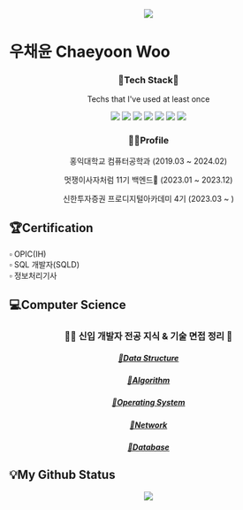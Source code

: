 <div align="center"><img src="https://capsule-render.vercel.app/api?type=waving&color=#5CD1E58&height=150&section=header" /></div>
<h1>우채윤 Chaeyoon Woo</h1>

<h3 align="center">🍎Tech Stack🍎</h3>
<p align="center"> Techs that I've used at least once </p>
<p align="center">
<img src = "https://img.shields.io/badge/Python-3766AB?style=flat-square&logo=Python&logoColor=white"/>
<img src = "https://img.shields.io/badge/C-FFFF00?style=flat-square&logo=C&logoColor=black"/>
<img src = "https://img.shields.io/badge/C++-00FF00?style=flat-square&logo=C%2B%2B&logoColor=black"/>
<img src = "https://img.shields.io/badge/Java-FF0000?style=flat-square&logo=Java&logoColor=white"/>
<img src= "https://img.shields.io/badge/Django-FFFFFF?style=flat-square&logo=Django&logoColor=black"/>
<img src = "https://img.shields.io/badge/Spring-1DDB16?style=flat-square&logo=Spring&logoColor=white"/>
<img src = "https://img.shields.io/badge/Mysql-00AAFF?style=flat-square&logo=Mysql&logoColor=white"/>
</p>

<h3 align="center">👩‍💻Profile</h3>
<p align="center">홍익대학교 컴퓨터공학과 (2019.03 ~ 2024.02)</p>
<p align="center">멋쟁이사자처럼 11기 백엔드🦁 (2023.01 ~ 2023.12) </p>
<p align="center">신한투자증권 프로디지털아카데미 4기 (2023.03 ~ ) </p>

## 🏆Certification
 ▫︎ OPIC(IH)  
 ▫︎ SQL 개발자(SQLD)  
 ▫︎ 정보처리기사  
 
## 💻Computer Science

<h3 align="center">👶🏻 신입 개발자 전공 지식 & 기술 면접 정리 📖</h3>
 <p align="center">
 <h5 align="center"><a href="https://yoonstudy-diary.tistory.com/category/CS%20STUDY/%EC%9E%90%EB%A3%8C%EA%B5%AC%EC%A1%B0" target="_blank">📌Data Structure</a></h5>
 <h5 align="center"><a href="https://yoonstudy-diary.tistory.com/category/CS%20STUDY/%EC%95%8C%EA%B3%A0%EB%A6%AC%EC%A6%98" target="_blank">📌Algorithm</a></h5>
 <h5 align="center"><a href="https://yoonstudy-diary.tistory.com/category/CS%20STUDY/%EC%9A%B4%EC%98%81%EC%B2%B4%EC%A0%9C" target="_blank">📌Operating System</a></h5>
 <h5 align="center"><a href="https://yoonstudy-diary.tistory.com/category/CS%20STUDY/%EB%84%A4%ED%8A%B8%EC%9B%8C%ED%81%AC" target="_blank">📌Network</a></h5>
 <h5 align="center"><a href="https://yoonstudy-diary.tistory.com/category/CS%20STUDY/%EB%8D%B0%EC%9D%B4%ED%84%B0%EB%B2%A0%EC%9D%B4%EC%8A%A4" target="_blank">📌Database</a></h5>
</p>

## 💡My Github Status
<p align="center">
  <img src="https://github-readme-stats.vercel.app/api?username=sdc05103&show_icons=true&theme=radical" />
</p>


<!--
**sdc05103/sdc05103** is a ✨ _special_ ✨ repository because its `README.md` (this file) appears on your GitHub profile.

Here are some ideas to get you started:

- 🔭 I’m currently working on ...
- 🌱 I’m currently learning ...
- 👯 I’m looking to collaborate on ...
- 🤔 I’m looking for help with ...
- 💬 Ask me about ...
- 📫 How to reach me: ...
- 😄 Pronouns: ...
- ⚡ Fun fact: ...
-->
